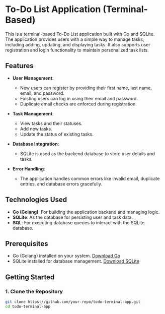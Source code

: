 # To-Do List Application (Terminal-Based)

This is a terminal-based To-Do List application built with Go and SQLite. The application provides users with a simple way to manage tasks, including adding, updating, and displaying tasks. It also supports user registration and login functionality to maintain personalized task lists.

## Features

- **User Management**:
  - New users can register by providing their first name, last name, email, and password.
  - Existing users can log in using their email and password.
  - Duplicate email checks are enforced during registration.

- **Task Management**:
  - View tasks and their statuses.
  - Add new tasks.
  - Update the status of existing tasks.

- **Database Integration**:
  - SQLite is used as the backend database to store user details and tasks.

- **Error Handling**:
  - The application handles common errors like invalid email, duplicate entries, and database errors gracefully.

## Technologies Used

- **Go (Golang)**: For building the application backend and managing logic.
- **SQLite**: As the database for persisting user and task data.
- **SQL**: For executing database queries to interact with the SQLite database.

## Prerequisites

- Go (Golang) installed on your system. [Download Go](https://go.dev/dl/)
- SQLite installed for database management. [Download SQLite](https://www.sqlite.org/download.html)

## Getting Started

### 1. Clone the Repository
```bash
git clone https://github.com/your-repo/todo-terminal-app.git
cd todo-terminal-app
